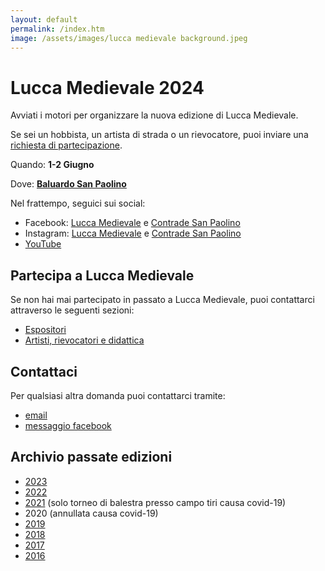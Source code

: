 ```yaml
---
layout: default
permalink: /index.htm
image: /assets/images/lucca medievale background.jpeg
---
```

# Lucca Medievale 2024

Avviati i motori per organizzare la nuova edizione di Lucca Medievale.

Se sei un hobbista, un artista di strada o un rievocatore, puoi inviare una
[richiesta di partecipazione](#partecipa-a-lucca-medievale).

Quando: **1-2 Giugno**

Dove: [**Baluardo San Paolino**](https://goo.gl/maps/6ytTUxrdXRfRdcxa9)

Nel frattempo, seguici sui social:

* Facebook: [Lucca Medievale](https://www.facebook.com/luccamedievale/) e [Contrade San Paolino](https://www.facebook.com/consanpaolino)
* Instagram: [Lucca Medievale](https://www.instagram.com/luccamedievale/) e [Contrade San Paolino](https://www.instagram.com/consanpaolino/)
* [YouTube](https://www.youtube.com/playlist?list=PLGmFjg-_N7COfovMy0z5-9uYcLXp1Tec-)

## Partecipa a Lucca Medievale

Se non hai mai partecipato in passato a Lucca Medievale, puoi contattarci
attraverso le seguenti sezioni:

* [Espositori](villaggio-medievale.md)
* [Artisti, rievocatori e didattica](partecipa.md)

## Contattaci

Per qualsiasi altra domanda puoi contattarci tramite:

* [email](mailto:luccamedievale@consanpaolino.org)
* [messaggio facebook](https://www.facebook.com/luccamedievale/)

## Archivio passate edizioni

* [2023](2023.md)
* [2022](2022.md)
* [2021](2021.md) (solo torneo di balestra presso campo tiri causa covid-19)
* 2020 (annullata causa covid-19)
* [2019](2019.md)
* [2018](2018.md)
* [2017](2017.md)
* [2016](2016.md)
